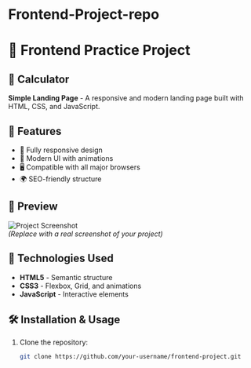 # Frontend-Project-repo

# 🎨 Frontend Practice Project

## 📌 Calculator

**Simple Landing Page** - A responsive and modern landing page built with HTML, CSS, and JavaScript.

## 🌟 Features

- 📱 Fully responsive design  
- 🎨 Modern UI with animations  
- 🖥️ Compatible with all major browsers  
- 🌍 SEO-friendly structure  

## 📸 Preview

![Project Screenshot](https://via.placeholder.com/800x400)  
*(Replace with a real screenshot of your project)*

## 🔧 Technologies Used

- **HTML5** - Semantic structure  
- **CSS3** - Flexbox, Grid, and animations  
- **JavaScript** - Interactive elements  

## 🛠️ Installation & Usage

1. Clone the repository:
   ```bash
   git clone https://github.com/your-username/frontend-project.git
